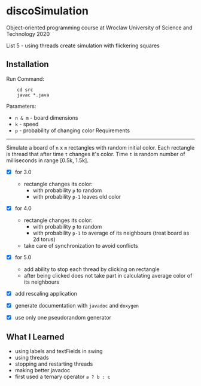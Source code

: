 discoSimulation
=====
Object-oriented programming course at Wroclaw University of Science and Technology 2020

List 5 - using threads create simulation with flickering squares

Installation
----
Run Command:
```
    cd src
    javac *.java
```
Parameters:
* `n & m` - board dimensions
* `k`     - speed
* `p`     - probability of changing color
Requirements
----
Simulate a board of `n` x `m` rectangles with random initial color.
Each rectangle is thread that after time `t` changes it's color.
Time `t` is random number of milliseconds in range [0.5k, 1.5k].


* [x] for 3.0 
    * rectangle changes its color:
        * with probability `p` to random
        * with probability `p-1` leaves old color
* [x] for 4.0
    * rectangle changes its color:
        * with probability `p` to random
        * with probability `p-1` to average of its neighbours (treat board as 2d torus)
    * take care of synchronization to avoid conflicts
* [x] for 5.0
    * add ability to stop each thread by clicking on rectangle
    * after being clicked does not take part in calculating average color of its neighbours

* [x] add rescaling application
* [x] generate documentation with `javadoc` and `doxygen`
* [x] use only one pseudorandom generator

What I Learned
----
* using labels and textFields in swing
* using threads
* stopping and restarting threads
* making better javadoc
* first used a ternary operator `a ? b : c`
